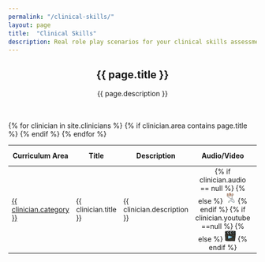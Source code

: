 ```yaml
---
permalink: "/clinical-skills/"
layout: page
title:  "Clinical Skills"
description: Real role play scenarios for your clinical skills assessment study group.
---
```


<!--<section class="bg-primary text-white" id="about">
      <div class="container text-center">
        <h2 class="mb-4">{{ page.title }}</h2>
        <h3 class="mb-4">{{ page.description }}</h3>
        <p align="left"></p>
		<center><a class="btn btn-light btn-xl" href="mailto:info@code4health.org?Subject=%5BSuggest%20New%20Topic%5D&Body=%5BName%5D%0A%5BRole%20%26%20Topic%5D%0A%5BDetails%20%5D%0A">Suggest a Topic</a></center>
</div>
</section>-->

<section id="action" class="responsive">
        <div class="vertical-center">
             <div class="container">
                <div class="row">
                    <div class="action take-tour">
                            <center><h1 class="title">{{ page.title }}</h1>
                            <p>{{ page.description }}</p></center>
                    </div>
                </div>
            </div>
        </div>
   </section>

<section id="clinician">
      <div class="container">
        <div class="row">
          <div class="col-lg-12">
<br>
<br>
  	<div style="overflow-x:auto;">	
         <table id="project" class="table table-striped table-bordered display responsive no-wrap" style="width:100%">
        <thead>
            <tr>
                <th>Curriculum Area</th>
                <th>Title</th>
                <th>Description</th>
                <th>Audio/Video</th>
                <th>Patient Script</th>
                <th>Doctor's Notes</th>
                <th>Examination Findings</th>
                <th>LEJOG map</th>
                <th>Mapping the doctors words</th>
                <th>Transcription</th>
                <th>Key Words</th>
            </tr>
        </thead>
        <tbody>
        {% for clinician in site.clinicians %}
        {% if clinician.area contains page.title %}
            <tr>
                <!--category-->
                <td style="text-align:left; vertical-align:middle">
                <a href="#" data-toggle="tooltip" title="{{ clinician.category-desc }}">{{ clinician.category }}</a>
                </td>
                <!--title-->
                <td><p>{{ clinician.title }}</p></td>
                <!--description-->
                <td><p>{{ clinician.description }}</p></td>
                <!--audio and video-->
                <td style="text-align:center; vertical-align:middle">
                {% if clinician.audio == null %}
                {% else %}
                <a href="{{ clinician.audio }}" target="_blank"><img src="/img/itunes.png" width="23px"></a>
                {% endif %}
                {% if clinician.youtube ==null %}
                {% else %}
                <a href="{{ clinician.youtube }}" target="_blank"><img src="/img/video.png" width="23px"></a>
                {% endif %}
                </td>
                <!--Patient Script-->
                <td style="text-align:center; vertical-align:middle">
                {% if clinician.patient-script == null %}
                {% else %}
                <a href="{{ clinician.patient-script }}" target="_blank"><img src="/img/people.png" width="23px"></a>
                {% endif %}
                </td>
                <!--Doctors Note-->
                <td style="text-align:center; vertical-align:middle">
                {% if clinician.doctors-note == null %}
                {% else %}
                <a href="{{ clinician.doctors-note }}" target="_blank"><img src="/img/clinician.png" width="23px"></a>
                {% endif %}
                </td>
                <!--Examination Findings-->
                 <td style="text-align:center; vertical-align:middle">
                {% if clinician.findings == null %}
                {% else %}
                <a href="{{ clinician.findings }}" target="_blank"><img src="/img/question.png" width="23px"></a>
                {% endif %}
                </td>
                <!--LEJOG map-->
                 <td style="text-align:center; vertical-align:middle">
                {% if clinician.lejog == null %}
                {% else %}
                <a href="{{ clinician.lejog }}" target="_blank"><img src="/img/LJOG.png" width="23px"></a>
                {% endif %}
                </td>
                <!--Mapping the doctors word-->
                 <td style="text-align:center; vertical-align:middle">
                {% if clinician.doctors-word == null %}
                {% else %}
                <a href="{{ clinician.doctors-word }}" target="_blank"><img src="/img/map.png" width="23px"></a>
                {% endif %}
                </td>
                <!--Transcription-->
                 <td style="text-align:center; vertical-align:middle">
                {% if clinician.transcription == null %}
                {% else %}
                <a href="{{ clinician.transcription }}" target="_blank"><img src="/img/note.png" width="23px"></a>
                {% endif %}
                </td>
                <!--Keywords-->
                <td>{{ clinician.keywords }}</td>
            </tr>
            {% endif %}
        {% endfor %}
    </tbody>
</table>
</div>      
      </div>
	  </div>
	  </div>
    </section>
